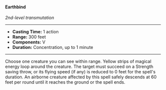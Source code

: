 #### Earthbind
*2nd-level transmutation*
___
- **Casting Time:** 1 action
- **Range:** 300 feet
- **Components:** V
- **Duration:** Concentration, up to 1 minute
___
Choose one creature you can see within range. Yellow strips of magical energy loop around the creature. The target must succeed on a Strength saving throw, or its flying speed (if any) is reduced to 0 feet for the spell's duration. An airborne creature affected by this spell safely descends at 60 feet per round until it reaches the ground or the spell ends.